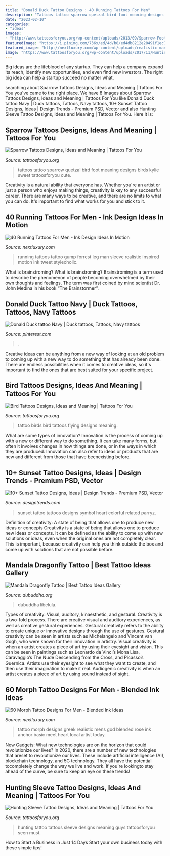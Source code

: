```yaml
---
title: "Donald Duck Tattoo Designs : 40 Running Tattoos For Men"
description: "Tattoos tattoo sparrow quetzal bird foot meaning designs birds kylie sweet tattoosforyou cute"
date: "2023-02-10"
categories:
- "ideas"
images:
- "http://www.tattoosforyou.org/wp-content/uploads/2013/09/Sparrow-Foot-Tattoos.jpg"
featuredImage: "https://i.pinimg.com/736x/ed/4d/b8/ed4db8212e28491f1ec7bdb536532130.jpg"
featured_image: "http://nextluxury.com/wp-content/uploads/realistic-man-running-in-street-leg-sleeve-tattoo-for-guys.jpg"
image: "https://www.tattoosforyou.org/wp-content/uploads/2017/11/Hunting-Sleeve-Tattoo-Ideas.jpg"
---
```



Big ideas are the lifeblood of any startup. They can help a company expand its reach, identify new opportunities, and even find new investors. The right big idea can help a startup succeed no matter what.

	

		
searching about Sparrow Tattoos Designs, Ideas and Meaning | Tattoos For You you've came to the right place. We have 8 Images about Sparrow Tattoos Designs, Ideas and Meaning | Tattoos For You like Donald Duck tattoo Navy | Duck tattoos, Tattoos, Navy tattoos, 10+ Sunset Tattoo Designs, Ideas | Design Trends - Premium PSD, Vector and also Hunting Sleeve Tattoo Designs, Ideas and Meaning | Tattoos For You. Here it is:
		
    
## Sparrow Tattoos Designs, Ideas And Meaning | Tattoos For You

<img loading=lazy src="http://www.tattoosforyou.org/wp-content/uploads/2013/09/Sparrow-Foot-Tattoos.jpg" onerror="this.onerror=null;this.src='https://tse2.mm.bing.net/th?id=OIP.MHJsP5UerNQPINCcU0zZJgHaKP&amp;pid=15.1';" alt="Sparrow Tattoos Designs, Ideas and Meaning | Tattoos For You">

_Source: tattoosforyou.org_

>tattoos tattoo sparrow quetzal bird foot meaning designs birds kylie sweet tattoosforyou cute. 

	

Creativity is a natural ability that everyone has. Whether you're an artist or just a person who enjoys making things, creativity is key to any successful career. There are many ways to be creative, and there are no limits to what you can do. It's important to find what works for you and stick to it.

    
## 40 Running Tattoos For Men - Ink Design Ideas In Motion

<img loading=lazy src="http://nextluxury.com/wp-content/uploads/realistic-man-running-in-street-leg-sleeve-tattoo-for-guys.jpg" onerror="this.onerror=null;this.src='https://tse2.mm.bing.net/th?id=OIP.PX7xnLx9Sb2KoHG6CEVOXQHaHa&amp;pid=15.1';" alt="40 Running Tattoos For Men - Ink Design Ideas In Motion">

_Source: nextluxury.com_

>running tattoos tattoo gump forrest leg man sleeve realistic inspired motion ink tweet styleoholic. 

	

What is brainstroming?
What is brainstroming? Brainstroming is a term used to describe the phenomenon of people becoming overwhelmed by their own thoughts and feelings. The term was first coined by mind scientist Dr. John Medina in his book “The Brainstormer”.

    
## Donald Duck Tattoo Navy | Duck Tattoos, Tattoos, Navy Tattoos

<img loading=lazy src="https://i.pinimg.com/736x/ed/4d/b8/ed4db8212e28491f1ec7bdb536532130.jpg" onerror="this.onerror=null;this.src='https://tse3.mm.bing.net/th?id=OIP.1IvtnO6QExPIe-QPDmVDagHaJ3&amp;pid=15.1';" alt="Donald Duck tattoo Navy | Duck tattoos, Tattoos, Navy tattoos">

_Source: pinterest.com_

>. 

	

Creative ideas can be anything from a new way of looking at an old problem to coming up with a new way to do something that has already been done. There are endless possibilities when it comes to creative ideas, so it's important to find the ones that are best suited for your specific project.

    
## Bird Tattoos Designs, Ideas And Meaning | Tattoos For You

<img loading=lazy src="http://www.tattoosforyou.org/wp-content/uploads/2013/09/Tattoo-Birds-768x1024.jpg" onerror="this.onerror=null;this.src='https://tse4.mm.bing.net/th?id=OIP.qVT1Y5a6cqXpR4jzxRECnAHaJ4&amp;pid=15.1';" alt="Bird Tattoos Designs, Ideas and Meaning | Tattoos For You">

_Source: tattoosforyou.org_

>tattoo birds bird tattoos flying designs meaning. 

	

What are some types of innovation?
Innovation is the process of coming up with a new or different way to do something. It can take many forms, but often it involves changes in how things are done, or in the ways in which they are produced. Innovation can also refer to ideas or products that are new and different from those that have beenexisting before.

    
## 10+ Sunset Tattoo Designs, Ideas | Design Trends - Premium PSD, Vector

<img loading=lazy src="https://images.designtrends.com/wp-content/uploads/2016/08/26170117/Heart-Symbol-Sunset-Tattoo.jpg" onerror="this.onerror=null;this.src='https://tse2.mm.bing.net/th?id=OIP.1jFmQdMTMspV63zlrsRpNQHaHa&amp;pid=15.1';" alt="10+ Sunset Tattoo Designs, Ideas | Design Trends - Premium PSD, Vector">

_Source: designtrends.com_

>sunset tattoo tattoos designs symbol heart colorful related parryz. 

	

Definition of creativity: A state of being that allows one to produce new ideas or concepts
Creativity is a state of being that allows one to produce new ideas or concepts. It can be defined as the ability to come up with new solutions or ideas, even when the original ones are not completely clear. This is important, because creativity can help you think outside the box and come up with solutions that are not possible before.

    
## Mandala Dragonfly Tattoo | Best Tattoo Ideas Gallery

<img loading=lazy src="http://www.dubuddha.org/wp-content/uploads/2017/06/Mandala-Dragonfly-Tattoo-by-Positive-Tattoo.jpg" onerror="this.onerror=null;this.src='https://tse2.mm.bing.net/th?id=OIP.6Olo_c1C7_TPfHq-wmg30AHaHa&amp;pid=15.1';" alt="Mandala Dragonfly Tattoo | Best Tattoo Ideas Gallery">

_Source: dubuddha.org_

>dubuddha libelula. 

	

Types of creativity: Visual, auditory, kinaesthetic, and gestural.
Creativity is a two-fold process. There are creative visual and auditory experiences, as well as creative gestural experiences. Gestural creativity refers to the ability to create unique or innovative designs through the use of gestures. Gestural creativity can be seen in artists such as Michelangelo and Vincent van Gogh, who were known for their innovation in artistry. Visual creativity is when an artist creates a piece of art by using their eyesight and vision. This can be seen in paintings such as Leonardo da Vinci’s Mona Lisa, Caravaggio’s The Nude Descending from the Cross, and Picasso’s Guernica. Artists use their eyesight to see what they want to create, and then use their imagination to make it real. Audiogenic creativity is when an artist creates a piece of art by using sound instead of sight.

    
## 60 Morph Tattoo Designs For Men - Blended Ink Ideas

<img loading=lazy src="http://nextluxury.com/wp-content/uploads/greek-god-leg-3d-realistic-morph-mens-tattoo-designs.jpg" onerror="this.onerror=null;this.src='https://tse1.mm.bing.net/th?id=OIP.X6iJ6GKax72fzEH1Ubf5fgHaHa&amp;pid=15.1';" alt="60 Morph Tattoo Designs For Men - Blended Ink Ideas">

_Source: nextluxury.com_

>tattoo morph designs greek realistic mens god blended rose ink anchor basic meet heart local artist today. 

	

New Gadgets: What new technologies are on the horizon that could revolutionize our lives?
In 2020, there are a number of new technologies that areset to revolutionize our lives. These include artificial intelligence (AI), blockchain technology, and 5G technology. They all have the potential tocompletely change the way we live and work. If you're lookingto stay ahead of the curve, be sure to keep an eye on these trends!

    
## Hunting Sleeve Tattoo Designs, Ideas And Meaning | Tattoos For You

<img loading=lazy src="https://www.tattoosforyou.org/wp-content/uploads/2017/11/Hunting-Sleeve-Tattoo-Ideas.jpg" onerror="this.onerror=null;this.src='https://tse1.mm.bing.net/th?id=OIP.5fIR0qve4LW5t6_m9wzKMAHaJ7&amp;pid=15.1';" alt="Hunting Sleeve Tattoo Designs, Ideas and Meaning | Tattoos For You">

_Source: tattoosforyou.org_

>hunting tattoo tattoos sleeve designs meaning guys tattoosforyou seen must. 

	

How to Start a Business in Just 14 Days
Start your own business today with these simple tips!

